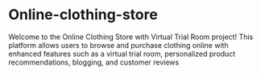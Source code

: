 # Online-clothing-store
Welcome to the Online Clothing Store with Virtual Trial Room project! This platform allows users to browse and purchase clothing online with enhanced features such as a virtual trial room, personalized product recommendations, blogging, and customer reviews
